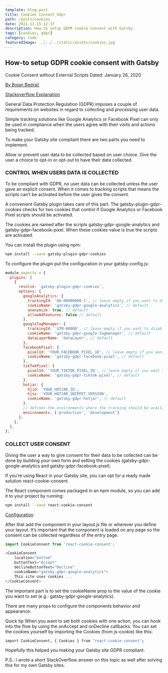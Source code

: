 ```yaml
---
template: blog-post
title: Cookies Consent Gdpr
path: /posts/cookies
date: 2021-11-15 12:37
description: How-to setup GDPR cookie consent with Gatsby
tags: [cookies, gdpr]
category: code  
featuredImage: ../../../static/assets/cookies.jpg
---
```


## How-to setup GDPR cookie consent with Gatsby

Cookie Consent without External Scripts Dated: January 26, 2020

[By Bojan Bedrač](https://www.improvebadcode.com/gatsby-gdpr-cookie-consent/)

[Stackoverflow Explanation](https://stackoverflow.com/questions/59860068/how-set-up-a-gatsby-cookie-consent-banner-with-gatsby-plugin-gdpr-cookies/59922277#59922277)

General Data Protection Regulation (GDPR) imposes a couple of requirements on websites in regard to collecting and processing user data.

Simple tracking solutions like Google Analytics or Facebook Pixel can only be used in compliance when the users agree with their visits and actions being tracked.

To make your Gatsby site compliant there are two parts you need to implement.

Allow or prevent user data to be collected based on user choice.
Give the user a choice to opt-in or opt-out to have their data collected.

### CONTROL WHEN USERS DATA IS COLLECTED

To be compliant with GDPR, no user data can be collected unless the user gave an explicit consent. When it comes to tracking scripts that means the scripts can’t be activated before the user gives the consent.

A convenient Gatsby plugin takes care of this part. The gatsby-plugin-gdpr-cookies checks for two cookies that control if Google Analytics or Facebook Pixel scripts should be activated.

The cookies are named after the scripts gatsby-gdpr-google-analytics and gatsby-gdpr-facebook-pixel. When these cookies value is true the scripts are activated.

You can install the plugin using npm:

```bash
npm install --save gatsby-plugin-gdpr-cookies
```

To configure the plugin put the configuration in your gatsby-config.js:

```javascript
module.exports = {
  plugins: [
    {
      resolve: `gatsby-plugin-gdpr-cookies`,
      options: {
        googleAnalytics: {
          trackingId: 'UA-00000000-1', // leave empty if you want to disable the tracker
          cookieName: 'gatsby-gdpr-google-analytics', // default
          anonymize: true, // default
          allowAdFeatures: false // default
        },
        googleTagManager: {
          trackingId: 'GTM-00000', // leave empty if you want to disable the tracker
          cookieName: 'gatsby-gdpr-google-tagmanager', // default
          dataLayerName: 'dataLayer', // default
        },
        facebookPixel: {
          pixelId: 'YOUR_FACEBOOK_PIXEL_ID', // leave empty if you want to disable the tracker
          cookieName: 'gatsby-gdpr-facebook-pixel', // default
        },
        tikTokPixel: {
          pixelId: 'YOUR_TIKTOK_PIXEL_ID', // leave empty if you want to disable the tracker
          cookieName: 'gatsby-gdpr-tiktok-pixel', // default
        },
        hotjar: {
          hjid: 'YOUR_HOTJAR_ID',
          hjsv: 'YOUR_HOTJAR_SNIPPET_VERSION',
          cookieName: 'gatsby-gdpr-hotjar', // default
        },
        // defines the environments where the tracking should be available  - default is ["production"]
        environments: ['production', 'development']
      },
    },
  ],
};
```

### COLLECT USER CONSENT

Giving the user a way to give consent for their data to be collected can be done by building your own form and setting the cookies (gatsby-gdpr-google-analytics and gatsby-gdpr-facebook-pixel).

If you’re using React in your Gatsby site, you can opt for a ready made solution react-cookie-consent.

The React component comes packaged in an npm module, so you can add it to your project by running:

```bash
npm install --save react-cookie-consent
```

[Configuration](https://github.com/Mastermindzh/react-cookie-consent)

After that add the component in your layout.js file or wherever you define your layout. It’s important that the component is loaded on any page so the consent can be collected regardless of the entry page.

```javascript
import CookieConsent from 'react-cookie-consent';

<CookieConsent
    location="bottom"
    buttonText="Accept"
    declineButtonText="Decline"
    cookieName="gatsby-gdpr-google-analytics">
    This site uses cookies ...
</CookieConsent>
```
The important part is to set the cookieName prop to the value of the cookie you want to set (e.g.: gatsby-gdpr-google-analytics).

There are many props to configure the components behavior and appearance.

Quick tip When you want to set both cookies with one action, you can hook into the flow by using the onAccept and onDecline callbacks. You can set the cookies yourself by importing the Cookies (from js-cookie) like this:

```bash
import CookieConsent, { Cookies } from "react-cookie-consent";
```

Hopefully this helped you making your Gatsby site GDPR compliant.

P.S.: I wrote a short StackOverflow answer on this topic as well after solving this for my own Gatsby sites.